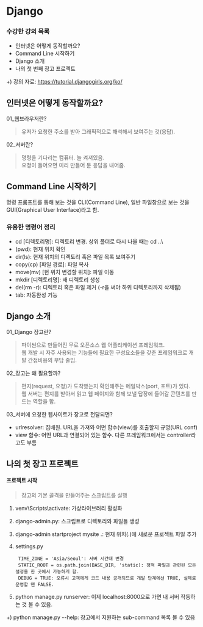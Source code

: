 # Django

### 수강한 강의 목록
* 인터넷은 어떻게 동작할까요?
* Command Line 시작하기
* Django 소개
* 나의 첫 번째 장고 프로젝트

+) 강의 자료: <https://tutorial.djangogirls.org/ko/>

## 인터넷은 어떻게 동작할까요?
01_웹브라우저란?
> 유저가 요청한 주소를 받아 그래픽적으로 해석해서 보여주는 것(응답).   

02_서버란?
> 명령을 기다리는 컴퓨터. 늘 켜져있음.   
> 요청이 들어오면 미리 만들어 둔 응답을 내어줌.

## Command Line 시작하기
명령 프롬프트를 통해 보는 것을 CLI(Command Line), 일반 파일창으로 보는 것을 GUI(Graphical User Interface)라고 함.

### 유용한 명령어 정리
* cd [디렉토리명]: 디렉토리 변경. 상위 폴더로 다시 나올 때는 cd ..\
* (pwd): 현재 위치 확인
* dir(ls): 현재 위치의 디렉토리 혹은 파일 목록 보여주기
* copy(cp) [파일 경로]: 파일 복사
* move(mv) [현 위치 변경할 위치]: 파일 이동
* mkdir [디렉토리명]: 새 디렉토리 생성
* del(rm -r): 디렉토리 혹은 파일 제거 (-r을 써야 하위 디렉토리까지 삭제됨)
* tab: 자동완성 기능

## Django 소개
01_Django 장고란?
> 파이썬으로 만들어진 무료 오픈소스 웹 어플리케이션 프레임워크.   
> 웹 개발 시 자주 사용되는 기능들에 필요한 구성요소들을 갖춘 프레임워크로 개발 간접비용의 부담 줄임.

02_장고는 왜 필요할까?
> 편지(request, 요청)가 도착했는지 확인해주는 메일박스(port, 포트)가 있다.   
> 웹 서버는 편지를 받아서 읽고 웹 페이지와 함께 보낼 답장에 들어갈 콘텐츠를 만드는 역할을 함.

03_서버에 요청한 웹사이트가 장고로 전달되면?
* urlresolver: 집배원. URL을 가져와 어떤 함수(view)를 호출할지 규명(URL conf)
* view 함수: 어떤 URL과 연결되어 있는 함수. 다른 프레임워크에서는 controller라고도 부름

## 나의 첫 장고 프로젝트
#### 프로젝트 시작
> 장고의 기본 골격을 만들어주는 스크립트를 실행   
1. venv\Scripts\activate: 가상라이브러리 활성화   
2. django-admin.py: 스크립트로 디렉토리와 파일들 생성
3. django-admin startproject mysite .: 현재 위치(.)에 새로운 프로젝트 파일 추가   
4. settings.py
        
        TIME_ZONE = 'Asia/Seoul': 서버 시간대 변경   
        STATIC_ROOT = os.path.join(BASE_DIR, 'static): 정적 파일과 관련된 모든 설정을 한 곳에서 가능하게 함.
        DEBUG = TRUE: 오류시 고객에게 코드 내용 공개되므로 개발 단계에선 TRUE, 실제로 운영할 땐 FALSE.
        
5. python manage.py runserver: 이제 localhost:8000으로 가면 내 서버 작동하는 것 볼 수 있음.
   
+) python manage.py --help: 장고에서 지원하는 sub-command 목록 볼 수 있음